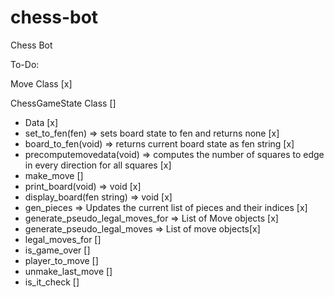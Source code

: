# chess-bot
Chess Bot

To-Do:

Move Class [x]

ChessGameState Class []
- Data [x]
- set_to_fen(fen) => sets board state to fen and returns none [x]
- board_to_fen(void) => returns current board state as fen string [x]
- precomputemovedata(void) => computes the number of squares to edge in every direction for all squares [x]
- make_move []
- print_board(void) => void [x]
- display_board(fen string) => void [x]
- gen_pieces => Updates the current list of pieces and their indices [x]
- generate_pseudo_legal_moves_for => List of Move objects [x]
- generate_pseudo_legal_moves => List of move objects[x]
- legal_moves_for []
- is_game_over []
- player_to_move []
- unmake_last_move []
- is_it_check []